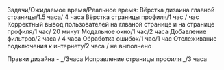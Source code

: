 Задачи/Ожидаемое время/Реальное время: 
Вёрстка дизаина главной страницы/1.5 часа/ 4 часа 
Вёрстка страницы профиля/1 час / час 
Корректный вывод пользователей на глваной странице и на странице профиля/1 час/ 20 минут 
Модальное окно/1 час/2 часа
Добавление фильтров/2 часа / 4 часа 
Обработка ошибок/1 час/1 час 
Отслеживание подключения к интернету/2 часа / не выполнено


Правки дизайна - _/3часа
Исправление страницы профиля _/3 часа

